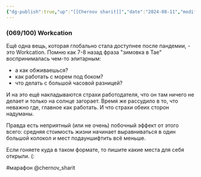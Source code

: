 ```yaml
---
{"dg-publish":true,"up":"[[Chernov sharit]]","date":"2024-08-11","modified_at":"2024-09-10T23:06:20+03:00","posted":"https://t.me/chernov_sharit/611","published_at":"2024-08-11T19:05:00+03:00","dg-path":"/chernov_sharit/2024-08-11 workcation.md","permalink":"/chernov-sharit/2024-08-11-workcation/","dgPassFrontmatter":true}
---
```



### (069/100) Workcation

Ещё одна вещь, которая глобально стала доступнее после пандемии, - это Workcation. Помню как 7-8 назад фраза "зимовка в Тае" воспринималась чем-то элитарным:
- а как обживаешься?
- как работать с морем под боком?
- что делать с большой часовой разницей?

И на это ещё накладываются страхи работодателя, что он там ничего не делает и только на солнце загорает. Время же рассудило в то, что неважно где, главное как работать. И что страхи обеих сторон надуманы.

Правда есть неприятный (или не очень) побочный эффект от этого всего: средняя стоимость жизни начинает выравниваться в один большой колокол и мест подауншифтить всё меньше.

Если гоняете куда в таком формате, то пишите какие места для себя открыли. (:

#марафон @chernov_sharit
